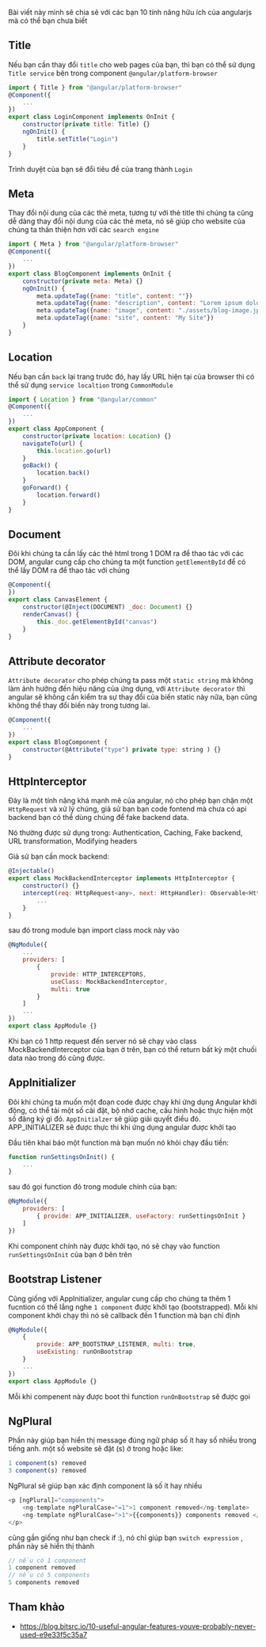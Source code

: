 Bài viết này mình sẽ chia sẽ với các bạn 10 tính năng hữu ích của angularjs mà có thể bạn chưa biết

## Title
Nếu bạn cần thay đổi `title` cho web pages của bạn, thì bạn có thể sử dụng `Title service` bên trong component `@angular/platform-browser`

```js
import { Title } from "@angular/platform-browser"
@Component({
    ...
})
export class LoginComponent implements OnInit {
    constructor(private title: Title) {}
    ngOnInit() {
        title.setTitle("Login")
    }
}
```

Trình duyệt của bạn sẽ đổi tiêu đề của trang thành `Login`

## Meta

Thay đổi nội dung của các thẻ meta, tương tự với thẻ title thì chúng ta cũng dễ dàng thay đổi nội dung của  các thẻ meta, nó sẽ giúp cho website của chúng ta thân thiện hơn với các `search engine`

```js
import { Meta } from "@angular/platform-browser"
@Component({
    ...
})
export class BlogComponent implements OnInit {
    constructor(private meta: Meta) {}
    ngOnInit() {
        meta.updateTag({name: "title", content: ""})
        meta.updateTag({name: "description", content: "Lorem ipsum dolor"})
        meta.updateTag({name: "image", content: "./assets/blog-image.jpg"})
        meta.updateTag({name: "site", content: "My Site"})
    }
}
```

## Location

Nếu bạn cần `back` lại trang trước đó, hay lấy URL hiện tại của browser thì có thể sử dụng `service localtion` trong `CommonModule`

```js
import { Location } from "@angular/common"
@Component({
    ...
})
export class AppComponent {
    constructor(private location: Location) {}
    navigateTo(url) {
        this.location.go(url)
    }
    goBack() {
        location.back()
    }
    goForward() {
        location.forward()
    }
}
```

## Document

Đôi khi chúng ta cần lấy các thẻ html trong 1 DOM ra để thao tác với các DOM, angular cung cấp cho chúng ta một function `getElementById` để có thể lấy DOM ra để thao tác với chúng

```js
@Component({
})
export class CanvasElement {
    constructor(@Inject(DOCUMENT) _doc: Document) {}
    renderCanvas() {
        this._doc.getElementById("canvas")
    }
}
```

## Attribute decorator

`Attribute decorator` cho phép chúng ta pass một `static string` mà không làm ảnh hưởng đến hiệu năng  của ứng dụng, với `Attribute decorator` thì angular sẽ không cần kiểm tra sự thay đổi của biến static này nữa, bạn cũng không thể thay đổi biến này trong tương lai.

```js
@Component({
    ...
})
export class BlogComponent {
    constructor(@Attribute("type") private type: string ) {}
}
```

## HttpInterceptor

Đây là một tính năng khá mạnh mẽ của angular, nó cho phép bạn chặn một `HttpRequest` và xử lý chúng, giả sử bạn bạn code fontend mà chưa có api backend bạn có thể dùng chúng để fake backend data.

Nó thường được sử dụng trong: Authentication, Caching, Fake backend, URL transformation, Modifying headers

Giả sử bạn cần mock backend:

```js
@Injectable()
export class MockBackendInterceptor implements HttpInterceptor {
    constructor() {}
    intercept(req: HttpRequest<any>, next: HttpHandler): Observable<HttpEvent<any>> {
        ...
    }
}
```

sau đó trong module bạn import class mock này vào

```js
@NgModule({
    ...
    providers: [
        {
            provide: HTTP_INTERCEPTORS,
            useClass: MockBackendInterceptor,
            multi: true
        }
    ]
    ...
})
export class AppModule {}
```

Khi bạn có 1 http request đến server nó sẽ chạy vào class  MockBackendInterceptor của bạn ở trên, bạn có thể return bất kỳ một chuối data nào trong đó cũng được.

## AppInitializer

Đôi khi chúng ta muốn một đoạn code được chạy khi ứng dụng Angular khởi động, có thể tải một số cài đặt, bộ nhớ cache, cấu hình hoặc thực hiện một số đăng ký gì đó. `AppInitialzer` sẽ giúp giải quyết điều đó. APP_INITIALIZER sẽ được thực thi khi ứng dụng angular được khởi tạo

Đầu tiên khai báo một function mà bạn muốn nó khỏi chạy đầu tiền:
```js
function runSettingsOnInit() {
    ...
}
```

sau đó gọi function đó trong module chính của bạn:

```js
@NgModule({
    providers: [
        { provide: APP_INITIALIZER, useFactory: runSettingsOnInit }
    ]
})
```

Khi component chính này được khởi tạo, nó sẽ chạy vào function `runSettingsOnInit` của bạn ở bên trên

## Bootstrap Listener

Cũng giống với AppInitializer, angular cung cấp cho chúng ta thêm 1 fucntion có thể lắng nghe `1 component` được khởi tạo (bootstrapped). Mỗi khi component khởi chạy thì nó sẽ callback đến 1 function mà bạn chỉ định

```js
@NgModule({
    {
        provide: APP_BOOTSTRAP_LISTENER, multi: true, 
        useExisting: runOnBootstrap
    }
    ...
})
export class AppModule {}
```

Mỗi khi compenent này được boot thì function `runOnBootstrap` sẽ được gọi

## NgPlural

Phần này giúp bạn hiển thị message đúng ngữ pháp số ít hay số nhiều trong tiếng anh. một số website sẽ đặt (s) ở trong hoặc like:

```js
1 component(s) removed
3 component(s) removed
```

NgPlural sẽ giúp bạn xác định component là số ít hay nhiều


```js
<p [ngPlural]="components">
    <ng-template ngPluralCase="=1">1 component removed</ng-template>    
    <ng-template ngPluralCase=">1">{{components}} components removed </ng-template>    
</p>
```

cũng gần giống như bạn check if :), nó chỉ giúp bạn `switch expression` , phần này sẽ hiển thị thành

```js
// nếu có 1 component
1 component removed
// nếu có 5 components
5 components removed
```

## Tham khảo

- https://blog.bitsrc.io/10-useful-angular-features-youve-probably-never-used-e9e33f5c35a7